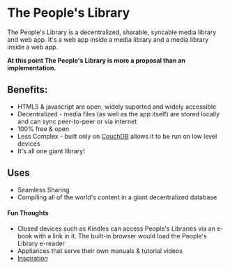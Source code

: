 # The People's Library

The People's Library is a decentralized, sharable, syncable media library and web app. 
It's a web app inside a media library and a media library inside a web app.

**__At this point The People's Library is more a proposal than an implementation.__**

## Benefits:

* HTML5 & javascript are open, widely suported and widely accessible
* Decentralized - media files (as well as the app itself) are stored locally and can sync peer-to-peer or via internet
* 100% free & open
* Less Complex - built only on [CouchDB](http://couchdb.apache.org/) allows it to be run on low level devices
* It's all one giant library! 

## Uses

* Seamless Sharing
* Compiling all of the world's content in a giant decentralized database

#### Fun Thoughts

* Closed devices such as Kindles can access People's Libraries via an e-book with a link in it. The built-in browser would load the People's Library e-reader
* Appliances that serve their own manuals & tutorial videos
* [Inspiration](/docs/inspiration.md)

